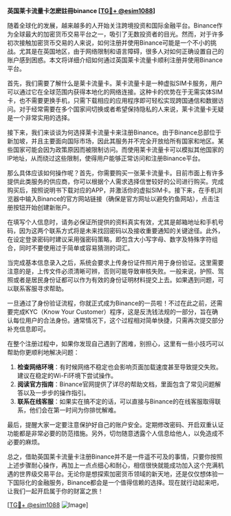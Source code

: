 **英国莱卡流量卡怎麽註冊binance [[TG💪+ @esim1088](https://t.me/s/esim1088)]**

随着全球化的发展，越来越多的人开始关注跨境投资和国际金融平台。Binance作为全球最大的加密货币交易平台之一，吸引了无数投资者的目光。然而，对于许多初次接触加密货币交易的人来说，如何注册并使用Binance可能是一个不小的挑战。尤其是在英国地区，由于网络限制和语言障碍，很多人对如何正确设置自己的账户感到困惑。本文将详细介绍如何通过英国莱卡流量卡顺利注册并使用Binance平台。

首先，我们需要了解什么是莱卡流量卡。莱卡流量卡是一种虚拟SIM卡服务，用户可以通过它在全球范围内获得本地化的网络连接。这种卡的优势在于无需实体SIM卡，也不需要更换手机，只需下载相应的应用程序即可轻松实现跨国通信和数据访问。对于经常需要在多个国家间切换或者希望保持隐私的人来说，莱卡流量卡无疑是一个非常实用的选择。

接下来，我们来谈谈为何选择莱卡流量卡来注册Binance。由于Binance总部位于新加坡，并且主要面向国际市场，因此其服务并不完全开放给所有国家和地区。某些国家可能会因为政策原因而被限制访问。而使用莱卡流量卡可以模拟其他国家的IP地址，从而绕过这些限制，使得用户能够正常访问和注册Binance平台。

那么具体应该如何操作呢？首先，你需要购买一张莱卡流量卡。目前市面上有许多提供此类服务的供应商，你可以根据个人需求选择信誉较好的公司进行购买。完成购买后，按照说明书下载对应的APP，并激活你的虚拟SIM卡。接下来，在手机浏览器中输入Binance的官方网站链接（确保是官方网址以避免钓鱼网站），点击注册按钮开始创建新账户。

在填写个人信息时，请务必保证所提供的资料真实有效，尤其是邮箱地址和手机号码，因为这两个联系方式将是未来找回密码以及接收重要通知的关键途径。此外，在设定登录密码时建议采用强密码策略，即包含大小写字母、数字及特殊字符组合，同时不要使用过于简单或容易猜测的词汇。

当完成基本信息录入之后，系统会要求上传身份证件照片用于身份验证。这里需要注意的是，上传文件必须清晰可辨，否则可能导致审核失败。一般来说，护照、驾照或者是居民身份证都可以作为有效的身份证明材料提交上去。如果遇到问题，可以联系客服寻求帮助。

一旦通过了身份验证流程，你就正式成为Binance的一员啦！不过在此之前，还需要完成KYC（Know Your Customer）程序，这是反洗钱法规的一部分，旨在确认每位用户的合法身份。通常情况下，这个过程相对简单快捷，只需再次提交部分补充信息即可。

在整个注册过程中，如果你发现自己遇到了困难，别担心，这里有一些小技巧可以帮助你更顺利地解决问题：

1. **检查网络环境**：有时候网络不稳定也会影响页面加载速度甚至导致提交失败。建议在稳定的Wi-Fi环境下尝试操作。
2. **阅读官方指南**：Binance官网提供了详尽的帮助文档，里面包含了常见问题解答以及一步步的操作指引。
3. **联系在线客服**：如果实在搞不定的话，可以直接与Binance的在线客服取得联系，他们会在第一时间为你排忧解难。

最后，提醒大家一定要注意保护好自己的账户安全。定期修改密码、开启双重认证功能都是非常必要的防范措施。另外，切勿随意透露个人信息给他人，以免造成不必要的麻烦。

总之，借助英国莱卡流量卡注册Binance并不是一件遥不可及的事情，只要你按照上述步骤耐心操作，再加上一点点细心和耐心，相信很快就能成功加入这个充满机遇的世界级交易平台。无论你是想探索加密货币领域的新天地，还是仅仅想体验一下国际化的金融服务，Binance都会是一个值得信赖的选择。现在就行动起来吧，让我们一起开启属于你的财富之旅！

[[TG💪+ @esim1088](https://t.me/s/esim1088) ![Image](https://i.postimg.cc/4NQfJmqS/Snipaste-2025-05-13-00-14-12.png)]